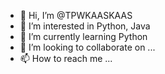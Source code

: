 - 👋 Hi, I’m @TPWKAASKAAS
- 👀 I’m interested in Python, Java
- 🌱 I’m currently learning Python
- 💞️ I’m looking to collaborate on ...
- 📫 How to reach me ...

<!---
TPWH21012022/TPWH21012022 is a ✨ special ✨ repository because its `README.md` (this file) appears on your GitHub profile.
You can click the Preview link to take a look at your changes.
--->
